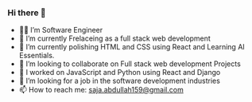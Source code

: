### Hi there 👋

- 👱‍♀️ I’m Software Engineer 
- 🔭 I’m currently Frelaceing as a full stack web development
- 🌱 I’m currently polishing HTML and CSS using React and Learning AI Essentials.
- 👯 I’m looking to collaborate on Full stack web development Projects
- 👯 I worked on JavaScript and Python using React and Django
- 🤔 I’m looking for a job in the software development industries 
- 📫 How to reach me: saja.abdullah159@gmail.com
